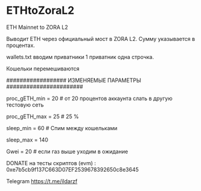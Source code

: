 # ETHtoZoraL2
ETH Mainnet to ZORA L2

Выводит ETH через официальный мост в ZORA L2. Сумму указывается в процентах.

wallets.txt вводим приватники 1 приватник одна строчка.

Кошельки перемешиваются

################## ИЗМЕНЯЕМЫЕ ПАРАМЕТРЫ #######################

proc_gETH_min = 20 # от 20 процентов аккаунта слать в другую тестовую сеть

proc_gETH_max = 25 # 25 %

sleep_min = 60  # Спим между кошельками

sleep_max = 140

Gwei = 20   # если газ выше уходим в ожидание

DONATE на тесты скриптов (evm) : 0xe7b5cb9f137C663D07EF2539678392650c8e3645

Telegram https://t.me/ildarzf
